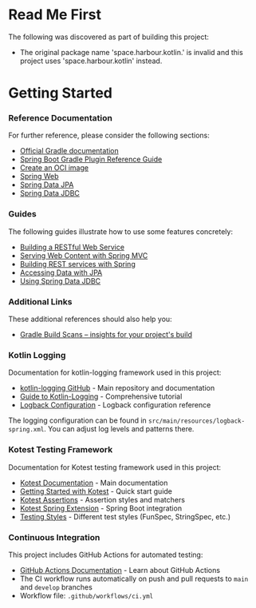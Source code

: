# Read Me First
The following was discovered as part of building this project:

* The original package name 'space.harbour.kotlin.' is invalid and this project uses 'space.harbour.kotlin' instead.

# Getting Started

### Reference Documentation
For further reference, please consider the following sections:

* [Official Gradle documentation](https://docs.gradle.org)
* [Spring Boot Gradle Plugin Reference Guide](https://docs.spring.io/spring-boot/3.5.7/gradle-plugin)
* [Create an OCI image](https://docs.spring.io/spring-boot/3.5.7/gradle-plugin/packaging-oci-image.html)
* [Spring Web](https://docs.spring.io/spring-boot/3.5.7/reference/web/servlet.html)
* [Spring Data JPA](https://docs.spring.io/spring-boot/3.5.7/reference/data/sql.html#data.sql.jpa-and-spring-data)
* [Spring Data JDBC](https://docs.spring.io/spring-boot/3.5.7/reference/data/sql.html#data.sql.jdbc)

### Guides
The following guides illustrate how to use some features concretely:

* [Building a RESTful Web Service](https://spring.io/guides/gs/rest-service/)
* [Serving Web Content with Spring MVC](https://spring.io/guides/gs/serving-web-content/)
* [Building REST services with Spring](https://spring.io/guides/tutorials/rest/)
* [Accessing Data with JPA](https://spring.io/guides/gs/accessing-data-jpa/)
* [Using Spring Data JDBC](https://github.com/spring-projects/spring-data-examples/tree/master/jdbc/basics)

### Additional Links
These additional references should also help you:

* [Gradle Build Scans – insights for your project's build](https://scans.gradle.com#gradle)

### Kotlin Logging
Documentation for kotlin-logging framework used in this project:

* [kotlin-logging GitHub](https://github.com/oshai/kotlin-logging) - Main repository and documentation
* [Guide to Kotlin-Logging](https://www.baeldung.com/kotlin/kotlin-logging-library) - Comprehensive tutorial
* [Logback Configuration](https://logback.qos.ch/manual/configuration.html) - Logback configuration reference

The logging configuration can be found in `src/main/resources/logback-spring.xml`. You can adjust log levels and patterns there.

### Kotest Testing Framework
Documentation for Kotest testing framework used in this project:

* [Kotest Documentation](https://kotest.io/) - Main documentation
* [Getting Started with Kotest](https://kotest.io/docs/quickstart) - Quick start guide
* [Kotest Assertions](https://kotest.io/docs/assertions/assertions.html) - Assertion styles and matchers
* [Kotest Spring Extension](https://kotest.io/docs/extensions/spring.html) - Spring Boot integration
* [Testing Styles](https://kotest.io/docs/framework/testing-styles.html) - Different test styles (FunSpec, StringSpec, etc.)

### Continuous Integration
This project includes GitHub Actions for automated testing:

* [GitHub Actions Documentation](https://docs.github.com/en/actions) - Learn about GitHub Actions
* The CI workflow runs automatically on push and pull requests to `main` and `develop` branches
* Workflow file: `.github/workflows/ci.yml`

